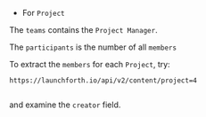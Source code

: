 * For `Project`

The `teams` contains the `Project Manager`.

The `participants` is the number of all `members`

To extract the `members` for each `Project`, try:

```
https://launchforth.io/api/v2/content/project=4
  
```

and examine the `creator` field. 